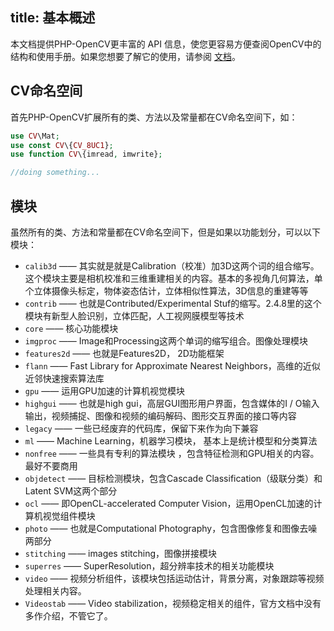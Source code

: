 title: 基本概述
-----------
本文档提供PHP-OpenCV更丰富的 API 信息，使您更容易方便查阅OpenCV中的结构和使用手册。如果您想要了解它的使用，请参阅 [文档](./)。

<!--在开始之前，请注意本文件仅适用于 Hexo 3 及以上版本。-->

## CV命名空间

首先PHP-OpenCV扩展所有的类、方法以及常量都在CV命名空间下，如：

``` php
use CV\Mat;
use const CV\{CV_8UC1};
use function CV\{imread, imwrite};

//doing something...

```


## 模块

虽然所有的类、方法和常量都在CV命名空间下，但是如果以功能划分，可以以下模块：

- `calib3d` —— 其实就是就是Calibration（校准）加3D这两个词的组合缩写。这个模块主要是相机校准和三维重建相关的内容。基本的多视角几何算法，单个立体摄像头标定，物体姿态估计，立体相似性算法，3D信息的重建等等
- `contrib` —— 也就是Contributed/Experimental Stuf的缩写。2.4.8里的这个模块有新型人脸识别，立体匹配，人工视网膜模型等技术
- `core`    —— 核心功能模块
- `imgproc` —— Image和Processing这两个单词的缩写组合。图像处理模块
- `features2d` —— 也就是Features2D， 2D功能框架 
- `flann` —— Fast Library for Approximate Nearest Neighbors，高维的近似近邻快速搜索算法库
- `gpu` —— 运用GPU加速的计算机视觉模块
- `highgui` —— 也就是high gui，高层GUI图形用户界面，包含媒体的I / O输入输出，视频捕捉、图像和视频的编码解码、图形交互界面的接口等内容
- `legacy` —— 一些已经废弃的代码库，保留下来作为向下兼容
- `ml` —— Machine Learning，机器学习模块， 基本上是统计模型和分类算法
- `nonfree` —— 一些具有专利的算法模块 ，包含特征检测和GPU相关的内容。最好不要商用
- `objdetect` —— 目标检测模块，包含Cascade Classification（级联分类）和Latent SVM这两个部分
- `ocl` —— 即OpenCL-accelerated Computer Vision，运用OpenCL加速的计算机视觉组件模块
- `photo` —— 也就是Computational Photography，包含图像修复和图像去噪两部分
- `stitching` —— images stitching，图像拼接模块
- `superres` —— SuperResolution，超分辨率技术的相关功能模块
- `video` —— 视频分析组件，该模块包括运动估计，背景分离，对象跟踪等视频处理相关内容。
- `Videostab` —— Video stabilization，视频稳定相关的组件，官方文档中没有多作介绍，不管它了。


